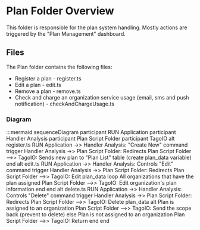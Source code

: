 # Plan Folder Overview
This folder is responsible for the plan system handling. Mostly actions are triggered by the "Plan Management" dashboard.

## Files
The Plan folder contains the following files:
* Register a plan - register.ts
* Edit a plan - edit.ts
* Remove a plan - remove.ts
* Check and charge an organization service usage (email, sms and push notification) - checkAndChargeUsage.ts

### Diagram

:::mermaid
sequenceDiagram
    participant RUN Application
    participant Handler Analysis
    participant Plan Script Folder
    participant TagoIO
        alt register.ts
            RUN Application ->> Handler Analysis: "Create New" command trigger
            Handler Analysis ->> Plan Script Folder: Redirects
            Plan Script Folder -->> TagoIO: Sends new plan to "Plan List" table (create plan_data variable)
        end
        alt edit.ts
            RUN Application ->> Handler Analysis: Controls "Edit" command trigger
            Handler Analysis ->> Plan Script Folder: Redirects
            Plan Script Folder -->> TagoIO: Edit plan_data
            loop All organizations that have the plan assigned
                Plan Script Folder -->> TagoIO: Edit organization's plan information
            end
        end
        alt delete.ts
            RUN Application ->> Handler Analysis: Controls "Delete" command trigger
            Handler Analysis ->> Plan Script Folder: Redirects
            Plan Script Folder -->> TagoIO: Delete plan_data
            alt Plan is assigned to an organization
                Plan Script Folder -->> TagoIO: Send the scope back (prevent to delete)
            else Plan is not assigned to an organization
                Plan Script Folder -->> TagoIO: Return
            end
        end
    